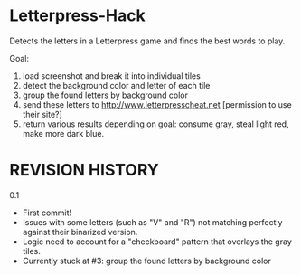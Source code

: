 Letterpress-Hack
================

Detects the letters in a Letterpress game and finds the best words to play.

Goal:

1. load screenshot and break it into individual tiles
2. detect the background color and letter of each tile
3. group the found letters by background color
4. send these letters to http://www.letterpresscheat.net [permission to use their site?]
5. return various results depending on goal: consume gray, steal light red, make more dark blue.



REVISION HISTORY
================

0.1
 - First commit!
 - Issues with some letters (such as "V" and "R") not matching perfectly against their binarized version.
 - Logic need to account for a "checkboard" pattern that overlays the gray tiles.
 - Currently stuck at #3: group the found letters by background color
